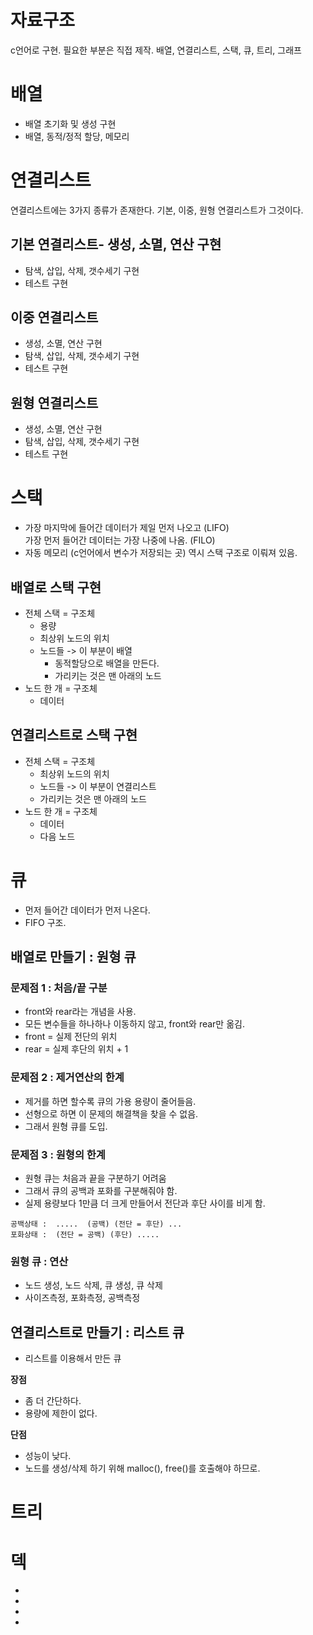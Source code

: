 # 자료구조
c언어로 구현. 필요한 부분은 직접 제작.
배열, 연결리스트, 스택, 큐, 트리, 그래프

# 배열
- 배열 초기화 및 생성 구현
- 배열, 동적/정적 할당, 메모리

# 연결리스트
연결리스트에는 3가지 종류가 존재한다.
기본, 이중, 원형 연결리스트가 그것이다.

## 기본 연결리스트- 생성, 소멸, 연산 구현 
- 탐색, 삽입, 삭제, 갯수세기 구현
- 테스트 구현

## 이중 연결리스트
- 생성, 소멸, 연산 구현
- 탐색, 삽입, 삭제, 갯수세기 구현
- 테스트 구현

## 원형 연결리스트
- 생성, 소멸, 연산 구현
- 탐색, 삽입, 삭제, 갯수세기 구현
- 테스트 구현


# 스택
- 가장 마지막에 들어간 데이터가 제일 먼저 나오고 (LIFO) <br> 가장 먼저 들어간 데이터는 가장 나중에 나옴. (FILO)
- 자동 메모리 (c언어에서 변수가 저장되는 곳) 역시 스택 구조로 이뤄져 있음.

## 배열로 스택 구현
* 전체 스택 = 구조체
    * 용량
    * 최상위 노드의 위치
    * 노드들 -> 이 부분이 배열
        * 동적할당으로 배열을 만든다.
        * 가리키는 것은 맨 아래의 노드
* 노드 한 개 = 구조체
    * 데이터

## 연결리스트로 스택 구현
* 전체 스택 = 구조체
    * 최상위 노드의 위치
    * 노드들 -> 이 부분이 연결리스트
    * 가리키는 것은 맨 아래의 노드
* 노드 한 개 = 구조체
    * 데이터
    * 다음 노드
 
# 큐
* 먼저 들어간 데이터가 먼저 나온다. 
* FIFO 구조.

## 배열로 만들기 : 원형 큐
### 문제점 1 : 처음/끝 구분
* front와 rear라는 개념을 사용.
* 모든 변수들을 하나하나 이동하지 않고, front와 rear만 옮김.
* front = 실제 전단의 위치
* rear = 실제 후단의 위치 + 1

### 문제점 2 : 제거연산의 한계
* 제거를 하면 할수록 큐의 가용 용량이 줄어들음. 
* 선형으로 하면 이 문제의 해결책을 찾을 수 없음.
* 그래서 원형 큐를 도입.

### 문제점 3 : 원형의 한계
* 원형 큐는 처음과 끝을 구분하기 어려움
* 그래서 큐의 공백과 포화를 구분해줘야 함.
* 실제 용량보다 1만큼 더 크게 만들어서 전단과 후단 
사이를 비게 함.
```
공백상태 :  .....  (공백) (전단 = 후단) ...
포화상태 :  (전단 = 공백) (후단) .....
```

### 원형 큐 : 연산
* 노드 생성, 노드 삭제, 큐 생성, 큐 삭제
* 사이즈측정, 포화측정, 공백측정

## 연결리스트로 만들기 : 리스트 큐
* 리스트를 이용해서 만든 큐

**장점**
* 좀 더 간단하다.
* 용량에 제한이 없다.

**단점**
* 성능이 낮다. 
* 노드를 생성/삭제 하기 위해 malloc(), free()를 호출해야 하므로.


# 트리


# 덱
-
-
-
-
